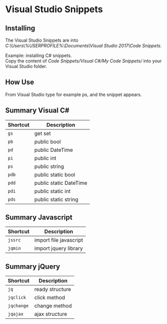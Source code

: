# Visual Studio Snippets<br>

## Installing
The Visual Studio Snippets are into *C:\Users\\%USERPROFILE%\Documents\Visual Studio 2017\Code Snippets*.<br>

Example: installing C# snippets.<br>
Copy the content of *Code Snippets/Visual C#/My Code Snippets/* into your Visual Studio folder.

## How Use
From Visual Studio type for example ps, and the snippet appears.

## Summary Visual C#

| Shortcut | Description |
| -------- | ---- |
| `gs` | get set |
| `pb` | public bool |
| `pd` | public DateTime |
| `pi` | public int |
| `ps` | public string |
| `pdb` | public static bool |
| `pdd` | public static DateTime |
| `pdi` | public static int |
| `pds` | public static string |


## Summary Javascript

| Shortcut | Description |
| -------- | ---- |
| `jssrc` | import file javascript |
| `jqmin` | import jquery library |


## Summary jQuery

| Shortcut | Description |
| -------- | ---- |
| `jq` | ready structure |
| `jqclick` | click method |
| `jqchange` | change method |
| `jqajax` | ajax structure |

